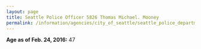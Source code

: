 ```yaml
---
layout: page
title: Seattle Police Officer 5826 Thomas Michael. Mooney
permalink: /information/agencies/city_of_seattle/seattle_police_department/copbook/5826/
---
```


**Age as of Feb. 24, 2016:** 47
